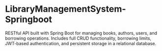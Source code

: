 # LibraryManagementSystem-Springboot
RESTful API built with Spring Boot for managing books, authors, users, and borrowing operations. Includes full CRUD functionality, borrowing limits, JWT-based authentication, and persistent storage in a relational database.
